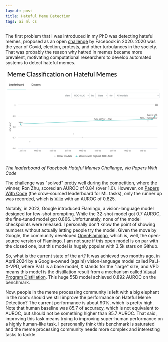 ```yaml
---
layout: post
title: Hateful Meme Detection
tags: ai ml cs
---
```


The first problem that I was introduced in my PhD was detecting hateful memes, proposed as an open [challenge](https://ai.meta.com/tools/hatefulmemes/) by Facebook in 2020. 2020 was the year of Covid, election, protests, and other turbulances in the society. That was probably the reason why hatred in memes became more prevalent, motivating computational researchers to develop automated systems to detect hateful memes.

![](/assets/hmd-leaderboard.png)

*The leaderboard of Facebook Hateful Memes Challenge, via Papers With Code*


The challenge was "solved" pretty well during the competition, where the winner, Ron Zhu, scored an AUROC of 0.84 (over 1.0). However, on [Papers With Code](https://paperswithcode.com/sota/meme-classification-on-hateful-memes) (the crow-sourced leaderboard for ML tasks), only the runner up was recorded, which is [Vilio](https://github.com/Muennighoff/vilio) with an AUROC of 0.825.

Notably, in 2023, Google introduced Flamingo, a vision-language model designed for few-shot prompting. While the 32-shot model got 0.7 AUROC, the fine-tuned model got 0.866. Unfortunately, none of the model checkpoints were released. I personally don't know the point of showing numbers without actually letting people try the model. Given the move by Google, the community developed [OpenFlamingo](https://github.com/mlfoundations/open_flamingo), which is, well, the open-source version of Flamingo. I am not sure if this open model is on par with the closed one, but this model is hugely popular with 3.5k stars on Github.

So, what is the current state of the art? It was achieved two months ago, in April 2024 by a Google-owned (again!) vision-language model called PaLI-X-VPD, where PaLI is a base model, X stands for the "large" size, and VPD means this model is the distillation result from a mechanism called [Visual Program Distillation](http://arxiv.org/abs/2312.03052). This huge 55B model achieved 0.892 AUROC on the benchmark.

Now, people in the meme processing community is left with a big elephant in the room: should we still improve the performance on Hateful Meme Detection? The current performance is about 90%, which is pretty high. Note that human baseline was 85.7 of accuracy, which is not equivalent to AUROC, but should not be something higher than 85.7 AUROC. That said, improving this task means trying to improving super-human performance on a highly human-like task. I personanlly think this benchmark is saturated and the meme processing community needs more complex and interesting tasks to tackle.